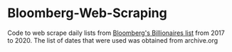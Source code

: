 # Bloomberg-Web-Scraping
Code to web scrape daily lists from [Bloomberg's Billionaires list](https://www.bloomberg.com/billionaires/) from 2017 to 2020. The list of dates that were used was obtained from archive.org
